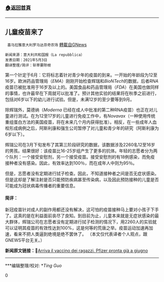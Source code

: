 ###  [:house:返回首頁](https://github.com/ourhimalayas/txt)
---

## 儿童疫苗来了
` 喜马拉雅意大利罗马达芬奇农场` [轉載自GNews](https://gnews.org/zh-hans/1176643/)

```
新闻来源：意大利共和国报（La repubblica） 
发表日期：2021年5月3日  
翻译整理/简评：斩草要除根
```


第一个针定于6月：它将标志着针对青少年的疫苗的到来。一开始的年龄段为12至16岁。欧洲药品管理局（*EMA*）刚刚开始检查辉瑞和*BioNTech*的数据，后者*RNA*疫苗已被批准用于16岁及以上的。美国食品和药品管理局（*FDA*）在美国也做同样的事情，也许最早在下周就可以批准了。预计其他实验的结果将在秋季之前进行，包括对6岁以下的幼儿进行试验。但是，未满12岁的至少要等到9月。

除辉瑞外，莫德纳（*Moderna* 已经在成人中批准的第二种RNA疫苗）也正在对儿童进行测试。在为12至17岁的儿童进行免疫工作中，有*Novavax*（一种使用传统重组蛋白方法的美国疫苗，将在未来几个月内获得批准）。相反，在一些成年人血栓形成病例之后，阿斯利康和强生公司暂停了对儿童和青少年的研究（阿斯利康为6岁以下）。

辉瑞公司在3月下旬发布了其第三阶段研究的数据，该数据涉及2260名12至16岁的男孩。结果很好：该疫苗比16-25岁组产生了更多的抗体。年轻的志愿者分为两个队列：一个接受安慰剂，另一个接受疫苗。接受安慰剂的有18例感染，而免疫接种者没有感染。因此，有效率达到100％，而在成年人中则为95％。

但是，志愿者没有定期进行拭子检查。因此，不知道接种者之间是否无症状感染。但是这却是了解注射是否只能预防疾病甚至传染病，以及因此预防接种的儿童是否可能成为冠状病毒传播者的重要信息。

#### **简评：**

新冠疫苗针对成人的副作用都还没有解决，这可怕的疫苗接种马上要对小孩子下手了。这真的是在利益面前丧尽了良知。到目前为止，儿童本来就是无症状感染的最大群体，辉瑞公司在志愿者没有定期进行拭子检测的情况下，用2260人的实验就可以证明其疫苗的有效性达到100%，这是何等的荒唐之举。疫苗运动加速再加速，看来不把人类逼到绝境是绝不罢休了。
（本文仅代表译者个人观点，跟GNEWS平台无关。）

**新闻原文链接：**🔗[Arriva il vaccino dei ragazzi. Pfizer pronta già a giugno](https://rep.repubblica.it/pwa/generale/2021/05/04/news/arriva_il_vaccino_dei_ragazzi_pfizer_pronta_gia_a_giugno-299417694/?ref=RHTP-BH-I297139005-P2-S2-T1)

* * *

***编辑整理/校对: **Ting Guo*

0
